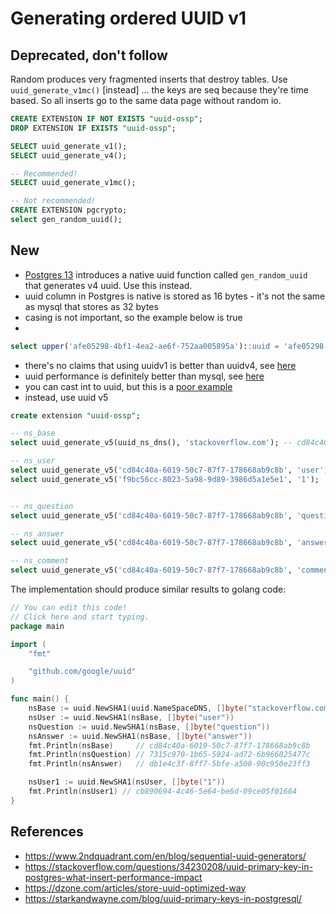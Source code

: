 # Generating ordered UUID v1


## Deprecated, don't follow
Random produces very fragmented inserts that destroy tables. Use `uuid_generate_v1mc()` [instead] ... the keys are seq because they're time based. So all inserts go to the same data page without random io.

```sql
CREATE EXTENSION IF NOT EXISTS "uuid-ossp";
DROP EXTENSION IF EXISTS "uuid-ossp";

SELECT uuid_generate_v1();
SELECT uuid_generate_v4();

-- Recommended!
SELECT uuid_generate_v1mc();

-- Not recommended!
CREATE EXTENSION pgcrypto;
select gen_random_uuid();
```

## New


- [Postgres 13](https://www.postgresql.org/docs/13/functions-uuid.html) introduces a native uuid function called `gen_random_uuid` that generates v4 uuid. Use this instead.
- uuid column in Postgres is native is stored as 16 bytes - it's not the same as mysql that stores as 32 bytes
- casing is not important, so the example below is true
-
```sql
select upper('afe05298-4bf1-4ea2-ae6f-752aa005895a')::uuid = 'afe05298-4bf1-4ea2-ae6f-752aa005895a'::uuid;
```

- there's no claims that using uuidv1 is better than uuidv4, see [here](https://www.postgresql.org/message-id/20151222124018.bee10b60b3d9b58d7b3a1839%40potentialtech.com)
- uuid performance is definitely better than mysql, see [here](https://blog.josephscott.org/2005/12/08/mysql-to-postgresql-and-uuidguids/)
- you can cast int to uuid, but this is a [poor example](https://cleanspeak.com/blog/2015/09/23/postgresql-int-to-uuid)
- instead, use uuid v5

```sql
create extension "uuid-ossp";

-- ns_base
select uuid_generate_v5(uuid_ns_dns(), 'stackoverflow.com'); -- cd84c40a-6019-50c7-87f7-178668ab9c8b

-- ns_user
select uuid_generate_v5('cd84c40a-6019-50c7-87f7-178668ab9c8b', 'user'); -- f9bc56cc-8023-5a98-9d89-3986d5a1e5e1
select uuid_generate_v5('f9bc56cc-8023-5a98-9d89-3986d5a1e5e1', '1');


-- ns_question
select uuid_generate_v5('cd84c40a-6019-50c7-87f7-178668ab9c8b', 'question'); -- 7315c970-1b65-5924-ad72-6b966025477c

-- ns_answer
select uuid_generate_v5('cd84c40a-6019-50c7-87f7-178668ab9c8b', 'answer'); -- db1e4c3f-8ff7-5bfe-a508-90c950e23ff3

-- ns_comment
select uuid_generate_v5('cd84c40a-6019-50c7-87f7-178668ab9c8b', 'comment'); -- c6c70eea-d74f-5777-8e9d-223484338c96
```


The implementation should produce similar results to golang code:


```go
// You can edit this code!
// Click here and start typing.
package main

import (
	"fmt"

	"github.com/google/uuid"
)

func main() {
	nsBase := uuid.NewSHA1(uuid.NameSpaceDNS, []byte("stackoverflow.com"))
	nsUser := uuid.NewSHA1(nsBase, []byte("user"))
	nsQuestion := uuid.NewSHA1(nsBase, []byte("question"))
	nsAnswer := uuid.NewSHA1(nsBase, []byte("answer"))
	fmt.Println(nsBase)     // cd84c40a-6019-50c7-87f7-178668ab9c8b
	fmt.Println(nsQuestion) // 7315c970-1b65-5924-ad72-6b966025477c
	fmt.Println(nsAnswer)   // db1e4c3f-8ff7-5bfe-a508-90c950e23ff3

	nsUser1 := uuid.NewSHA1(nsUser, []byte("1"))
	fmt.Println(nsUser1) // cb890694-4c46-5e64-be6d-09ce05f01664
}
```





## References

- https://www.2ndquadrant.com/en/blog/sequential-uuid-generators/
- https://stackoverflow.com/questions/34230208/uuid-primary-key-in-postgres-what-insert-performance-impact
- https://dzone.com/articles/store-uuid-optimized-way
- https://starkandwayne.com/blog/uuid-primary-keys-in-postgresql/
